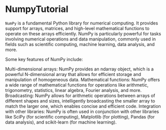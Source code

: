 # NumpyTutorial


``NumPy`` is a fundamental Python library for numerical computing. It provides support for arrays, matrices, and high-level mathematical functions to operate on these arrays efficiently. NumPy is particularly powerful for tasks involving numerical operations and data manipulation, commonly used in fields such as scientific computing, machine learning, data analysis, and more.


Some key features of NumPy include:

Multi-dimensional arrays: NumPy provides an ndarray object, which is a powerful N-dimensional array that allows for efficient storage and manipulation of homogeneous data.
Mathematical functions: NumPy offers a wide range of mathematical functions for operations like arithmetic, trigonometry, statistics, linear algebra, Fourier analysis, and more.
Broadcasting: NumPy allows for arithmetic operations between arrays of different shapes and sizes, intelligently broadcasting the smaller array to match the larger one, which enables concise and efficient code.
Integration with other libraries: NumPy is often used in conjunction with other libraries like SciPy (for scientific computing), Matplotlib (for plotting), Pandas (for data analysis), and scikit-learn (for machine learning).
